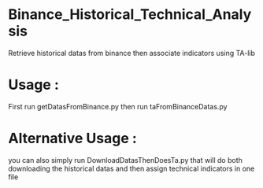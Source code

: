 # Binance_Historical_Technical_Analysis
Retrieve historical datas from binance then associate indicators using TA-lib

# Usage :
First run getDatasFromBinance.py then run taFromBinanceDatas.py

# Alternative Usage :
you can also simply run DownloadDatasThenDoesTa.py that will do both downloading the historical datas and then assign technical indicators in one file

